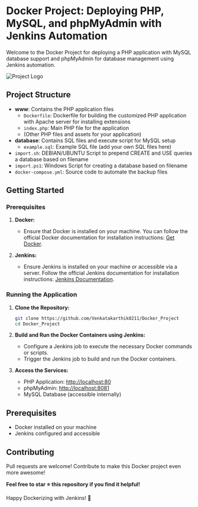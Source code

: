 # Docker Project: Deploying PHP, MySQL, and phpMyAdmin with Jenkins Automation

Welcome to the Docker Project for deploying a PHP application with MySQL database support and phpMyAdmin for database management using Jenkins automation.

![Project Logo](https://media.licdn.com/dms/image/C560BAQEqf7Ty65zbYQ/company-logo_200_200/0/1630642974979?e=2147483647&v=beta&t=zvaHR5YD_PdCR8jxm6YqXSitQUPLqTtrDRiyIYzzkN0)

## Project Structure

- **www**: Contains the PHP application files
    - `Dockerfile`: Dockerfile for building the customized PHP application with Apache server for installing extensions
    - `index.php`: Main PHP file for the application
    - (Other PHP files and assets for your application)
- **database**: Contains SQL files and execute script for MySQL setup
    - `example.sql`: Example SQL file (add your own SQL files here)
- `import.sh`: DEBIAN/UBUNTU Script to prepend CREATE and USE queries a database based on filename
- `import.ps1`: Windows Script for creating a database based on filename
- `docker-compose.yml`: Source code to automate the backup files

## Getting Started

### Prerequisites

1. **Docker:**
   - Ensure that Docker is installed on your machine. You can follow the official Docker documentation for installation instructions: [Get Docker](https://docs.docker.com/get-docker/).
   
2. **Jenkins:**
   - Ensure Jenkins is installed on your machine or accessible via a server. Follow the official Jenkins documentation for installation instructions: [Jenkins Documentation](https://www.jenkins.io/doc/).

### Running the Application

1. **Clone the Repository:**
    ```bash
    git clone https://github.com/Venkatakarthik0211/Docker_Project
    cd Docker_Project
    ```

2. **Build and Run the Docker Containers using Jenkins:**
    - Configure a Jenkins job to execute the necessary Docker commands or scripts.
    - Trigger the Jenkins job to build and run the Docker containers.

3. **Access the Services:**
   - PHP Application: [http://localhost:80](http://localhost:80)
   - phpMyAdmin: [http://localhost:8081](http://localhost:8081)
   - MySQL Database (accessible internally)

## Prerequisites

- Docker installed on your machine
- Jenkins configured and accessible

## Contributing

Pull requests are welcome! Contribute to make this Docker project even more awesome!

**Feel free to star ⭐ this repository if you find it helpful!**

Happy Dockerizing with Jenkins! 🐳
